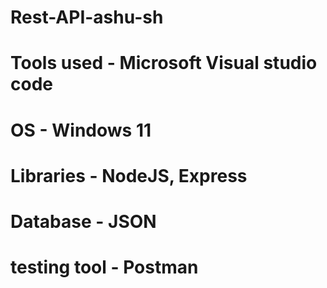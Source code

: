 # Rest-API-ashu-sh
# Tools used - Microsoft Visual studio code
# OS - Windows 11
# Libraries - NodeJS, Express
# Database - JSON
# testing tool - Postman
